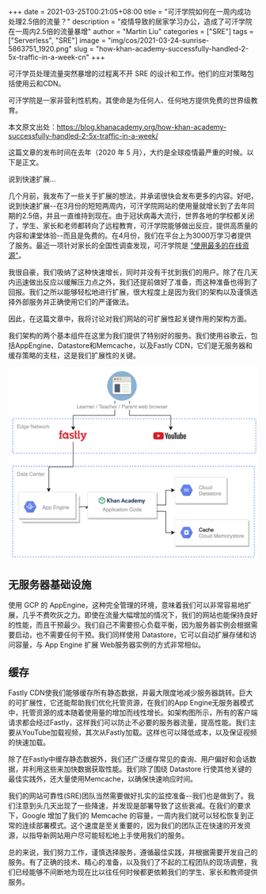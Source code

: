 +++
date = 2021-03-25T00:21:05+08:00
title = "可汗学院如何在一周内成功处理2.5倍的流量？"
description = "疫情导致的居家学习办公，造成了可汗学院在一周内2.5倍的流量暴增"
author = "Martin Liu"
categories = ["SRE"]
tags = ["Serverless", "SRE"]
image = "img/cos/2021-03-24-sunrise-5863751_1920.png"
slug = "how-khan-academy-successfully-handled-2-5x-traffic-in-a-week-cn"
+++

可汗学员处理流量突然暴增的过程离不开 SRE 的设计和工作。他们的应对策略包括使用云和CDN。

<!--more-->

可汗学院是一家非营利性机构，其使命是为任何人、任何地方提供免费的世界级教育。

本文原文出处：<https://blog.khanacademy.org/how-khan-academy-successfully-handled-2-5x-traffic-in-a-week/>

这篇文章的发布时间在去年（2020 年 5 月），大约是全球疫情最严重的时候。以下是正文。

说到快速扩展...

几个月前，我发布了一些关于扩展的想法，并承诺很快会发布更多的内容。好吧，说到快速扩展--在3月份的短短两周内，可汗学院网站的使用量就增长到了去年同期的2.5倍，并且一直维持到现在。由于冠状病毒大流行，世界各地的学校都关闭了，学生、家长和老师都转向了远程教育，可汗学院能够做出反应，提供高质量的内容和课堂体验--而且是免费的。在4月份，我们在平台上为3000万学习者提供了服务。最近一项针对家长的全国性调查发现，可汗学院是 ["使用最多的在线资源"](https://tytonpartners.com/library/2177-2/)。

我很自豪，我们吸纳了这种快速增长，同时并没有干扰到我们的用户。除了在几天内迅速做出反应以缓解压力点之外，我们还提前做好了准备，而这种准备也得到了回报。我们之所以能够轻松地进行扩展，很大程度上是因为我们的架构以及谨慎选择外部服务并正确使用它们的严谨做法。

因此，在这篇文章中，我将讨论对我们网站的可扩展性起关键作用的架构方面。

我们架构的两个基本组件在这里为我们提供了特别好的服务。我们使用谷歌云，包括AppEngine、Datastore和Memcache，以及Fastly CDN，它们是无服务器和缓存策略的支柱，这是我们扩展性的关键。

![](img/cos/2021-03-24-scaling-traffic-in-a-week.png)

## 无服务器基础设施

使用 GCP 的 AppEngine，这种完全管理的环境，意味着我们可以非常容易地扩展，几乎不费吹灰之力。即使在流量大幅增加的情况下，我们的网站也能保持良好的性能，而且干预最少。我们自己不需要担心负载平衡，因为服务器实例会根据需要启动，也不需要任何干预。我们同样使用 Datastore，它可以自动扩展存储和访问容量，与 App Engine 扩展 Web服务器实例的方式非常相似。

## 缓存

Fastly CDN使我们能够缓存所有静态数据，并最大限度地减少服务器跳转。巨大的可扩展性，它还能帮助我们优化托管资源，在我们的App Engine无服务器模式中，托管资源的成本随着使用量的增加而线性增长。如架构图所示，所有的客户端请求都会经过Fastly，这样我们可以防止不必要的服务器流量，提高性能。我们主要从YouTube加载视频，其次从Fastly加载。这样也可以降低成本，以及保证视频的快速加载。

除了在Fastly中缓存静态数据外，我们还广泛缓存常见的查询、用户偏好和会话数据，并利用这些来加快数据获取性能。我们除了围绕 Datastore 行使其他关键的最佳实践外，还大量使用Memcache，以确保快速响应时间。

我们的网站可靠性(SRE)团队当然需要做好扎实的监控准备--我们也是做到了。我们注意到头几天出现了一些降速，并发现是部署导致了这些衰减。在我们的要求下，Google 增加了我们的 Memcache 的容量，一周内我们就可以轻松恢复到正常的连续部署模式。这个速度是至关重要的，因为我们的团队正在快速的开发资源，以指导新网站用户尽可能轻松地上手使用我们的服务。

总的来说，我们努力工作，谨慎选择服务，遵循最佳实践，并根据需要开发自己的服务。有了正确的技术、精心的准备，以及我们了不起的工程团队的现场调整，我们已经能够不间断地为现在比以往任何时候都更依赖我们的学生、家长和教师提供服务。
